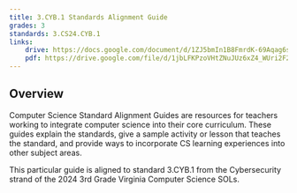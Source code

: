 ```yaml
---
title: 3.CYB.1 Standards Alignment Guide
grades: 3
standards: 3.CS24.CYB.1
links:
    drive: https://docs.google.com/document/d/1ZJ5bmIn1B8FmrdK-69Aqag6s9lNbfF_epAnrUWCqCVQ/edit?usp=drive_link
    pdf: https://drive.google.com/file/d/1jbLFKPzoVHtZNuJUz6xZ4_WUri2F2ATI/view?usp=drive_link
---
```


## Overview

Computer Science Standard Alignment Guides are resources for teachers working to integrate computer science into their core curriculum. These guides explain the standards, give a sample activity or lesson that teaches the standard, and provide ways to incorporate CS learning experiences into other subject areas. 

This particular guide is aligned to standard 3.CYB.1 from the Cybersecurity strand of the 2024 3rd Grade Virginia Computer Science SOLs.